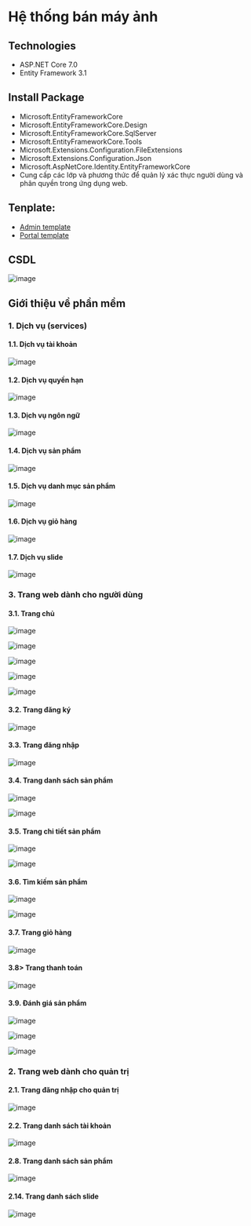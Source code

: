 # Hệ thống bán máy ảnh
## Technologies
- ASP.NET Core 7.0
- Entity Framework 3.1

## Install Package
- Microsoft.EntityFrameworkCore
- Microsoft.EntityFrameworkCore.Design
- Microsoft.EntityFrameworkCore.SqlServer
- Microsoft.EntityFrameworkCore.Tools
- Microsoft.Extensions.Configuration.FileExtensions
- Microsoft.Extensions.Configuration.Json
- Microsoft.AspNetCore.Identity.EntityFrameworkCore
- Cung cấp các lớp và phương thức để quản lý xác thực người dùng và phân quyền trong ứng dụng web.
  
## Tenplate:
- [Admin template](https://startbootstrap.com/templates/sb-admin/) 
- [Portal template](https://www.free-css.com/free-css-templates/page194/bootstrap-shop)

## CSDL
![image](https://github.com/hieubuitrung/eShopSolution/assets/78369225/242bd5b1-17eb-43f8-93c4-0fa8506931d0)

## Giới thiệu về phần mềm

### 1. Dịch vụ (services)
#### 1.1. Dịch vụ tài khoản
![image](https://github.com/hieubuitrung/eShopSolution/assets/78369225/2fe02da4-3648-42b9-8259-8bd0301671bb)
#### 1.2. Dịch vụ quyền hạn
![image](https://github.com/hieubuitrung/eShopSolution/assets/78369225/c12fbf4b-8c44-4696-8402-26c751ddd5d6)
#### 1.3. Dịch vụ ngôn ngữ
![image](https://github.com/hieubuitrung/eShopSolution/assets/78369225/051cfaf6-5fbd-4223-8c4c-f166581794ef)
#### 1.4. Dịch vụ sản phẩm
![image](https://github.com/hieubuitrung/eShopSolution/assets/78369225/674cc0a6-a345-44a2-b790-d1ebf2fe2a9a)
#### 1.5. Dịch vụ danh mục sản phẩm
![image](https://github.com/hieubuitrung/eShopSolution/assets/78369225/c8d8c813-2137-4b8e-be15-e28841b0cc4a)
#### 1.6. Dịch vụ giỏ hàng
![image](https://github.com/hieubuitrung/eShopSolution/assets/78369225/68495ab5-5f43-4205-888f-02a4da357408)
#### 1.7. Dịch vụ slide
![image](https://github.com/hieubuitrung/eShopSolution/assets/78369225/88246b00-41bd-4315-ac71-c6cb3b403157)

### 3. Trang web dành cho người dùng
#### 3.1. Trang chủ
![image](https://github.com/hieubuitrung/eShopSolution/assets/78369225/ab4f1b4a-a2b1-4123-b8aa-21851351c48c)

![image](https://github.com/hieubuitrung/eShopSolution/assets/78369225/5fd78a73-5f07-4262-a2e4-5c255f0de5bb)

![image](https://github.com/hieubuitrung/eShopSolution/assets/78369225/ed0035db-3d3e-457f-b8cb-84a254093a9c)

![image](https://github.com/hieubuitrung/eShopSolution/assets/78369225/5cbfa0fd-7b3d-49fb-a2a4-b12081de03e8)

![image](https://github.com/hieubuitrung/eShopSolution/assets/78369225/57fa5c6f-4711-4cf1-be26-daa7ca95dc73)

#### 3.2. Trang đăng ký
![image](https://github.com/hieubuitrung/eShopSolution/assets/78369225/d2628a9e-5984-4ea0-9ec1-c53661997b5a)

#### 3.3. Trang đăng nhập
![image](https://github.com/hieubuitrung/eShopSolution/assets/78369225/1c122fd8-e7fc-44e3-9049-a0b1faa5a508)

#### 3.4. Trang danh sách sản phẩm
![image](https://github.com/hieubuitrung/eShopSolution/assets/78369225/fed34868-4d1d-4d45-abbd-928b35a89b89)

![image](https://github.com/hieubuitrung/eShopSolution/assets/78369225/516e0037-1ffb-481a-8ad3-f437641dda9c)

#### 3.5. Trang chi tiết sản phẩm
![image](https://github.com/hieubuitrung/eShopSolution/assets/78369225/ccb21b3b-0c1b-4ccf-9f1e-ac0b131ebf25)

![image](https://github.com/hieubuitrung/eShopSolution/assets/78369225/6d54ea82-8b65-4c78-9587-8103a4e01645)

#### 3.6. Tìm kiếm sản phẩm
![image](https://github.com/hieubuitrung/eShopSolution/assets/78369225/91e3e0db-be2f-46c7-a38e-4744c7f65d34)

![image](https://github.com/hieubuitrung/eShopSolution/assets/78369225/e01637c8-5987-469e-9d80-85663ae87f63)

#### 3.7. Trang giỏ hàng
![image](https://github.com/hieubuitrung/eShopSolution/assets/78369225/6840c2fc-5f58-401b-8e17-48e07c194aec)

#### 3.8> Trang thanh toán
![image](https://github.com/hieubuitrung/eShopSolution/assets/78369225/346b4518-df3f-4e65-805b-8620d3e5b4a3)

#### 3.9. Đánh giá sản phẩm
![image](https://github.com/hieubuitrung/eShopSolution/assets/78369225/db22c83f-b134-42bb-a635-7108dfaf0004)

![image](https://github.com/hieubuitrung/eShopSolution/assets/78369225/4f99d169-8a2e-46e1-9ea1-5cbc886d38a9)

![image](https://github.com/hieubuitrung/eShopSolution/assets/78369225/2f491f4d-114d-4c54-86d6-f607553819f6)


### 2. Trang web dành cho quản trị
#### 2.1. Trang đăng nhập cho quản trị
![image](https://github.com/hieubuitrung/eShopSolution/assets/78369225/2a7a1643-84fe-4617-9c78-f2be200c7cb8)
#### 2.2. Trang danh sách tài khoản
![image](https://github.com/hieubuitrung/eShopSolution/assets/78369225/594b5497-603d-4ec7-a06e-1fbc1c3a0192)
#### 2.8. Trang danh sách sản phẩm
![image](https://github.com/hieubuitrung/eShopSolution/assets/78369225/96d9d3f1-f69b-4301-92f3-4c6d83adf54d)
#### 2.14. Trang danh sách slide
![image](https://github.com/hieubuitrung/eShopSolution/assets/78369225/9e1d5b70-c007-4962-8d8d-b9498e18a825)




